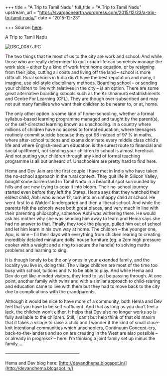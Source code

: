 +++
title = "A Trip to Tamil Nadu"
full_title = "A Trip to Tamil Nadu"
upstream_url = "https://svargaonearth.wordpress.com/2015/12/23/a-trip-to-tamil-nadu/"
date = "2015-12-23"

+++
Source: [here](https://svargaonearth.wordpress.com/2015/12/23/a-trip-to-tamil-nadu/).

A Trip to Tamil Nadu

![DSC_0087.JPG](https://svargaonearth.files.wordpress.com/2015/12/dsc_00871.jpg?w=656)

The two things that tie most of us to the city are work and school. And while those who are really determined to quit urban life can somehow manage the work side – either by a kind of work from home equation, or by resigning from their jobs, cutting all costs and living off the land – school is more difficult. Rural schools in India don’t have the best reputation and many, I imagine, use old-style disciplinary methods. Boarding school – or sending your children to live with relatives in the city – is an option. There are some great alternative boarding schools such as the Krishnamurti establishments and Centre For Learning (CFL). They are though over-subscribed and may not suit many families who want their children to be nearer to, or at, home.

The only other option is some kind of home-schooling, whether a formal syllabus-based learning programme managed and taught by the parent(s), or the self-directed learning known as unschooling. In a country where millions of children have no access to formal education, where teenagers routinely commit suicide because they got 96 instead of 97 % in maths, where after-school tuitions and exams dominate every middle class child’s life and where English-medium education is the surest route to financial and social upliftment, not sending your children to school is almost heretical. And not putting your children through any kind of formal teaching programme is all but unheard of. Unschoolers are pretty hard to find here.

Hema and Dev Jain are the first couple I have met in India who have taken the no-school approach in the rural context. They quit life in Silicon Valley, bought some barren land in Tamil Nadu in a beautiful spot surrounded by hills and are now trying to coax it into bloom. Their no-school journey started even before they left the States. Hema says that they watched their eldest child, Abhi who is now 12, turn into an unhappy child at school. He went first to a Waldorf kindergarten and then a liberal school. And while the parents felt the schools were both great places, and very much in line with their parenting philosophy, somehow Abhi was withering there. He would ask his mother why she was sending him away to learn and Hema says she had no answer to that. Finally they took the plunge, pulled him out of school and let him learn in his own way at home. The children – the younger one, Apu, is nine – fill their days with everything from chicken rearing to creating incredibly detailed miniature dolls’ house furniture (eg: a 2cm high pressure cooker with a weight and a ring to secure the handle) to solving maths problems and learning to sing.

It is though lonely to be the only ones in your extended family, and the locality you live in, doing this. The village children are most of the time too busy with school, tuitions and tv to be able to play. And while Hema and Dev do get like-minded visitors, they tend to just be passing through. At one point, another family with twins and with a similar approach to child-rearing and education came to live with them but they had to move back to the city due to complications with the grandparents.

Although it would be nice to have more of a community, both Hema and Dev feel that you have to be self-sufficient. And that as long as you don’t feel a lack, the children won’t either. It helps that Dev also no longer works so is fully available to the children. Still, I can’t but help think of that old maxim that it takes a village to raise a child and I wonder if the kind of small close-knit intentional communities which unschoolers, Continuum Concept-ers, back-to-the-landers and so on are creating in the West are also possible – or already in progress? – here. I’m thinking a joint family set up minus the family….

—————————————————

Hema and Dev blog here: [http://devandhema.blogspot.in/](http://devandhema.blogspot.in/)
